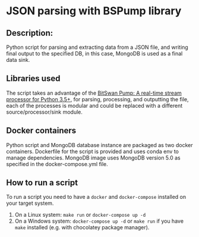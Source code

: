 # JSON parsing with BSPump library

## Description:
Python script for parsing and extracting data from a JSON file, and writing final output to the specified DB, in this case, MongoDB is used as a final data sink.

## Libraries used
The script takes an advantage of the [BitSwan Pump: A real-time stream processor for Python 3.5+](https://github.com/LibertyAces/BitSwanPump), for parsing, processing, and outputting the file, each of the processes is modular and could be replaced with a different source/processor/sink module.

## Docker containers
Python script and MongoDB database instance are packaged as two docker containers. Dockerfile for the script is provided and uses conda env to manage dependencies. MongoDB image uses MongoDB version 5.0 as specified in the docker-compose.yml file.


## How to run a script
To run a script you need to have a `docker` and `docker-compose` installed on your target system. 
1. On a Linux system: `make run` or `docker-compose up -d`
2. On a Windows system: `docker-compose up -d` or `make run` if you have `make` installed (e.g. with chocolatey package manager).
